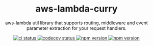 <p align="center">
	<h1 align="center">aws-lambda-curry</h1>
	<p align="center">
        aws-lambda util library that supports routing, middleware and event parameter extraction for your request handlers.
  </p>
</p>
<p align="center">
  <a href="https://github.com/johnyherangi/aws-lambda-curry/actions/workflows/ci.yml">
    <img src="https://github.com/johnyherangi/aws-lambda-curry/actions/workflows/ci.yml/badge.svg" alt="ci status">
  </a>
  <a href="https://codecov.io/gh/johnyherangi/aws-lambda-curry">
    <img src="https://codecov.io/gh/johnyherangi/aws-lambda-curry/branch/main/graph/badge.svg" alt="codecov status">
  </a>
    <a href="https://www.npmjs.com/aws-lambda-curry">
  <img src="https://img.shields.io/npm/v/aws-lambda-curry" alt="npm version">
    </a>
  <a href="https://github.com/johnyherangi?tab=packages&repo_name=aws-lambda-curry">
    <img src="https://img.shields.io/github/package-json/v/johnyherangi/aws-lambda-curry" alt="npm version">
  </a>
</p>

<!-- Used for the "back to top" links within the document -->
<div id="contents"></div>
